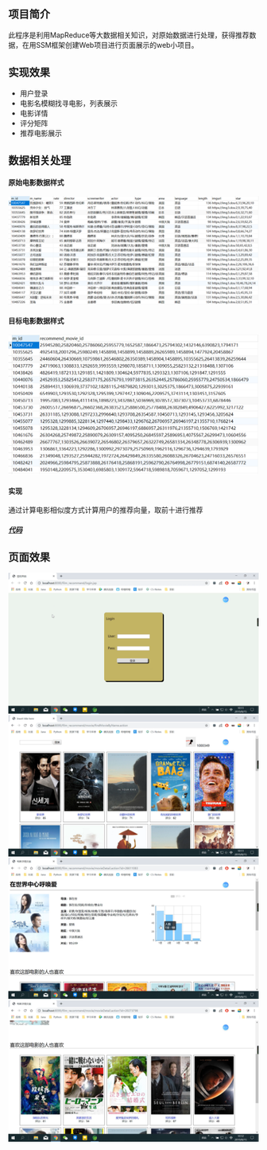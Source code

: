 ## 项目简介
此程序是利用MapReduce等大数据相关知识，对原始数据进行处理，获得推荐数据，在用SSM框架创建Web项目进行页面展示的web小项目。
## 实现效果
- 用户登录
- 电影名模糊找寻电影，列表展示
- 电影详情
- 评分矩阵
- 推荐电影展示
## 数据相关处理
#### 原始电影数据样式
![原始电影数据样式](https://github.com/Pickyan/movie_recommend2/blob/master/src/main/webapp/images/aa.png?raw=true "原始电影数据样式")
#### 目标电影数据样式
![目标电影数据样式](https://github.com/Pickyan/movie_recommend2/blob/master/src/main/webapp/images/bb.png?raw=true "目标电影数据样式")
#### 实现
通过计算电影相似度方式计算用户的推荐向量，取前十进行推荐
##### [代码](https://github.com/Pickyan/movie_recommend2/tree/master/src/main/java/com/yzy/data/douban2 "代码")
## 页面效果
![登录界面](https://github.com/Pickyan/movie_recommend2/blob/master/src/main/webapp/images/login.png?raw=true "登录界面")
![电影查找页面](https://github.com/Pickyan/movie_recommend2/blob/master/src/main/webapp/images/find.png?raw=true "电影查找页面")
![详情页](https://github.com/Pickyan/movie_recommend2/blob/master/src/main/webapp/images/de.png?raw=true "详情页")
![推荐电影](https://github.com/Pickyan/movie_recommend2/blob/master/src/main/webapp/images/recommend.png?raw=true "推荐电影")
